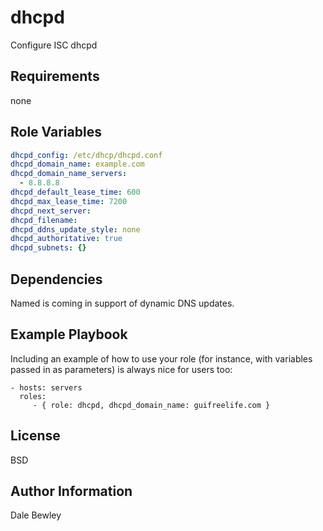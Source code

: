 dhcpd
=====

Configure ISC dhcpd

Requirements
------------

none

Role Variables
--------------

```yaml
dhcpd_config: /etc/dhcp/dhcpd.conf
dhcpd_domain_name: example.com
dhcpd_domain_name_servers:
  - 8.8.8.8
dhcpd_default_lease_time: 600
dhcpd_max_lease_time: 7200
dhcpd_next_server:
dhcpd_filename:
dhcpd_ddns_update_style: none
dhcpd_authoritative: true
dhcpd_subnets: {}
```

Dependencies
------------

Named is coming in support of dynamic DNS updates.

Example Playbook
----------------

Including an example of how to use your role (for instance, with variables passed in as parameters) is always nice for users too:

    - hosts: servers
      roles:
         - { role: dhcpd, dhcpd_domain_name: guifreelife.com }

License
-------

BSD

Author Information
------------------

Dale Bewley
